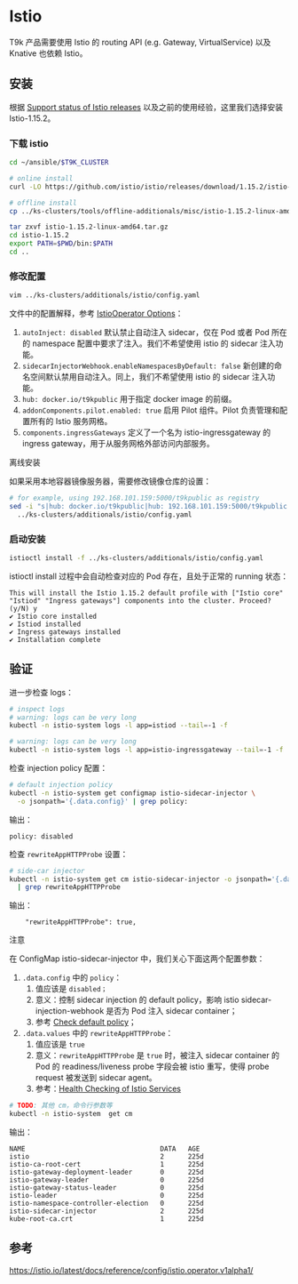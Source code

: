 # Istio


T9k 产品需要使用 Istio 的 routing API (e.g. Gateway, VirtualService) 以及 Knative 也依赖 Istio。

## 安装

根据 [Support status of Istio releases](https://istio.io/latest/docs/releases/supported-releases/#support-status-of-istio-releases) 以及之前的使用经验，这里我们选择安装 Istio-1.15.2。

### 下载 istio

```bash
cd ~/ansible/$T9K_CLUSTER

# online install
curl -LO https://github.com/istio/istio/releases/download/1.15.2/istio-1.15.2-linux-amd64.tar.gz

# offline install
cp ../ks-clusters/tools/offline-additionals/misc/istio-1.15.2-linux-amd64.tar.gz ./

tar zxvf istio-1.15.2-linux-amd64.tar.gz
cd istio-1.15.2
export PATH=$PWD/bin:$PATH
cd ..
```

### 修改配置

```bash
vim ../ks-clusters/additionals/istio/config.yaml
```

文件中的配置解释，参考 <a target="_blank" rel="noopener noreferrer" href="https://istio.io/latest/docs/reference/config/istio.operator.v1alpha1/">IstioOperator Options</a>：

1. `autoInject: disabled` 默认禁止自动注入 sidecar，仅在 Pod 或者 Pod 所在的 namespace 配置中要求了注入。我们不希望使用 istio 的 sidecar 注入功能。
1. `sidecarInjectorWebhook.enableNamespacesByDefault: false` 新创建的命名空间默认禁用自动注入。同上，我们不希望使用 istio 的 sidecar 注入功能。
1. `hub: docker.io/t9kpublic` 用于指定 docker image 的前缀。
1. `addonComponents.pilot.enabled: true` 启用 Pilot 组件。Pilot 负责管理和配置所有的 Istio 服务网格。
1. `components.ingressGateways` 定义了一个名为 istio-ingressgateway 的 ingress gateway，用于从服务网格外部访问内部服务。

<aside class="note">
<div class="title">离线安装</div>

如果采用本地容器镜像服务器，需要修改镜像仓库的设置：

```bash
# for example, using 192.168.101.159:5000/t9kpublic as registry
sed -i "s|hub: docker.io/t9kpublic|hub: 192.168.101.159:5000/t9kpublic|g" \
  ../ks-clusters/additionals/istio/config.yaml
```
</aside>

### 启动安装

```bash
istioctl install -f ../ks-clusters/additionals/istio/config.yaml
```
istioctl install 过程中会自动检查对应的 Pod 存在，且处于正常的 running 状态：

```console
This will install the Istio 1.15.2 default profile with ["Istio core" "Istiod" "Ingress gateways"] components into the cluster. Proceed? (y/N) y
✔ Istio core installed
✔ Istiod installed
✔ Ingress gateways installed
✔ Installation complete
```

## 验证

进一步检查 logs：

```bash
# inspect logs
# warning: logs can be very long
kubectl -n istio-system logs -l app=istiod --tail=-1 -f

# warning: logs can be very long
kubectl -n istio-system logs -l app=istio-ingressgateway --tail=-1 -f
```

检查 injection policy 配置：

```bash
# default injection policy 
kubectl -n istio-system get configmap istio-sidecar-injector \
  -o jsonpath='{.data.config}' | grep policy:
```

输出：

```console
policy: disabled
```

检查 `rewriteAppHTTPProbe` 设置：

```bash
# side-car injector
kubectl -n istio-system get cm istio-sidecar-injector -o jsonpath='{.data.values}' \
  | grep rewriteAppHTTPProbe
```
输出：

```console
    "rewriteAppHTTPProbe": true,
```

<aside class="note">
<div class="title">注意</div>


在 ConfigMap istio-sidecar-injector 中，我们关心下面这两个配置参数：

1. `.data.config` 中的 `policy`：
    1. 值应该是 `disabled；`
    1. 意义：控制 sidecar injection 的 default policy，影响 istio sidecar-injection-webhook 是否为 Pod 注入 sidecar container；
    1. 参考 <a target="_blank" rel="noopener noreferrer" href="https://istio.io/v1.1/help/ops/setup/injection/#:~:text=Check%20default%20policy">Check default policy</a>；
1. `.data.values` 中的 `rewriteAppHTTPProbe`：
    1. 值应该是 `true`
    1. 意义：`rewriteAppHTTPProbe` 是 `true` 时，被注入 sidecar container 的 Pod 的 readiness/liveness probe 字段会被 istio 重写，使得 probe request 被发送到 sidecar agent。
    1. 参考：<a target="_blank" rel="noopener noreferrer" href="https://istio.io/latest/docs/ops/configuration/mesh/app-health-check/">Health Checking of Istio Services</a>

</aside>

```bash
# TODO: 其他 cm，命令行参数等
kubectl -n istio-system  get cm
```

输出：

```console
NAME                                  DATA   AGE
istio                                 2      225d
istio-ca-root-cert                    1      225d
istio-gateway-deployment-leader       0      225d
istio-gateway-leader                  0      225d
istio-gateway-status-leader           0      225d
istio-leader                          0      225d
istio-namespace-controller-election   0      225d
istio-sidecar-injector                2      225d
kube-root-ca.crt                      1      225d
```

## 参考

<https://istio.io/latest/docs/reference/config/istio.operator.v1alpha1/>
